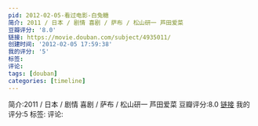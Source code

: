 ```yaml
---
pid: 2012-02-05-看过电影-白兔糖
简介: 2011 / 日本 / 剧情 喜剧 / 萨布 / 松山研一 芦田爱菜
豆瓣评分: '8.0'
链接: https://movie.douban.com/subject/4935011/
创建时间: '2012-02-05 17:59:38'
我的评分: '5'
标签:
评论:
tags: [douban]
categories: [timeline]
---
```

简介:2011 / 日本 / 剧情 喜剧 / 萨布 / 松山研一 芦田爱菜
豆瓣评分:8.0
[链接](https://movie.douban.com/subject/4935011/)
我的评分:5
标签:
评论:
